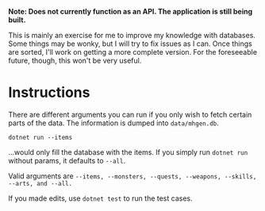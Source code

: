 **Note: Does not currently function as an API. The application is still being built.**

This is mainly an exercise for me to improve my knowledge with databases. Some things may be wonky, but I will try to fix issues as I can. Once things are sorted, I'll work on getting a more complete version. For the foreseeable future, though, this won't be very useful.

# Instructions

There are different arguments you can run if you only wish to fetch certain parts of the data. The information is dumped into `data/mhgen.db`.

`dotnet run --items`

...would only fill the database with the items. If you simply run `dotnet run` without params, it defaults to `--all`.

Valid arguments are `--items, --monsters, --quests, --weapons, --skills, --arts, and --all.`

If you made edits, use `dotnet test` to run the test cases.
